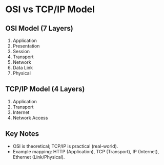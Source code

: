 # OSI vs TCP/IP Model

## OSI Model (7 Layers)
1. Application
2. Presentation
3. Session
4. Transport
5. Network
6. Data Link
7. Physical

## TCP/IP Model (4 Layers)
1. Application
2. Transport
3. Internet
4. Network Access

## Key Notes
- OSI is theoretical; TCP/IP is practical (real-world).
- Example mapping: HTTP (Application), TCP (Transport), IP (Internet), Ethernet (Link/Physical).

